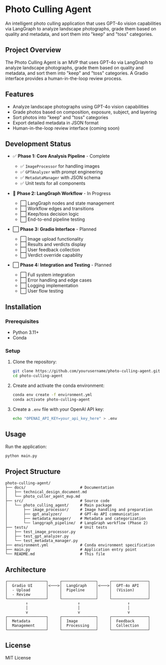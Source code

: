 # Photo Culling Agent

An intelligent photo culling application that uses GPT-4o vision capabilities via LangGraph to analyze landscape photographs, grade them based on quality and metadata, and sort them into "keep" and "toss" categories.

## Project Overview

The Photo Culling Agent is an MVP that uses GPT-4o via LangGraph to analyze landscape photographs, grade them based on quality and metadata, and sort them into "keep" and "toss" categories. A Gradio interface provides a human-in-the-loop review process.

## Features

- Analyze landscape photographs using GPT-4o vision capabilities
- Grade photos based on composition, exposure, subject, and layering
- Sort photos into "keep" and "toss" categories
- Export detailed metadata in JSON format
- Human-in-the-loop review interface (coming soon)

## Development Status

- ✅ **Phase 1: Core Analysis Pipeline** - Complete
  - ✅ `ImageProcessor` for handling images
  - ✅ `GPTAnalyzer` with prompt engineering 
  - ✅ `MetadataManager` with JSON schema
  - ✅ Unit tests for all components

- 🔄 **Phase 2: LangGraph Workflow** - In Progress
  - ⬜ LangGraph nodes and state management
  - ⬜ Workflow edges and transitions
  - ⬜ Keep/toss decision logic
  - ⬜ End-to-end pipeline testing

- ⬜ **Phase 3: Gradio Interface** - Planned
  - ⬜ Image upload functionality
  - ⬜ Results and verdicts display
  - ⬜ User feedback collection
  - ⬜ Verdict override capability

- ⬜ **Phase 4: Integration and Testing** - Planned
  - ⬜ Full system integration
  - ⬜ Error handling and edge cases
  - ⬜ Logging implementation
  - ⬜ User flow testing

## Installation

### Prerequisites

- Python 3.11+
- Conda

### Setup

1. Clone the repository:
   ```bash
   git clone https://github.com/yourusername/photo-culling-agent.git
   cd photo-culling-agent
   ```

2. Create and activate the conda environment:
   ```bash
   conda env create -f environment.yml
   conda activate photo-culling-agent
   ```

3. Create a `.env` file with your OpenAI API key:
   ```bash
   echo "OPENAI_API_KEY=your_api_key_here" > .env
   ```

## Usage

Run the application:
```bash
python main.py
```

## Project Structure

```
photo-culling-agent/
├── docs/                        # Documentation
│   ├── technical_design_document.md
│   └── photo_culler_agent_mvp.md
├── src/                         # Source code
│   └── photo_culling_agent/     # Main package
│       ├── image_processor/     # Image handling and preparation
│       ├── gpt_analyzer/        # GPT-4o API communication
│       ├── metadata_manager/    # Metadata and categorization
│       └── langgraph_pipeline/  # LangGraph workflow (Phase 2)
├── tests/                       # Unit tests
│   ├── test_image_processor.py
│   ├── test_gpt_analyzer.py
│   └── test_metadata_manager.py
├── environment.yml              # Conda environment specification
├── main.py                      # Application entry point
└── README.md                    # This file
```

## Architecture

```
┌─────────────────┐     ┌───────────────┐     ┌────────────────┐
│  Gradio UI      │<───>│  LangGraph    │<───>│  GPT-4o API    │
│  - Upload       │     │  Pipeline     │     │  (Vision)      │
│  - Review       │     │               │     │                │
└─────────────────┘     └───────────────┘     └────────────────┘
         ↑                      ↑                     ↑
         │                      │                     │
         v                      v                     v
┌─────────────────┐     ┌───────────────┐     ┌────────────────┐
│  Metadata       │     │  Image        │     │  Feedback      │
│  Management     │     │  Processing   │     │  Collection    │
└─────────────────┘     └───────────────┘     └────────────────┘
```

## License

MIT License 